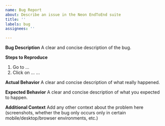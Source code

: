 ```yaml
---
name: Bug Report
about: Describe an issue in the Neon EndToEnd suite
title: ''
labels: bug
assignees: ''

---
```


**Bug Description**
A clear and concise description of the bug.

**Steps to Reproduce**
1. Go to ...
2. Click on ...
...

**Actual Behavior**
A clear and concise description of what really happened.

**Expected Behavior**
A clear and concise description of what you expected to happen.

**Additional Context**
Add any other context about the problem here (screenshots, whether the bug only occurs only in certain mobile/desktop/browser environments, etc.)
